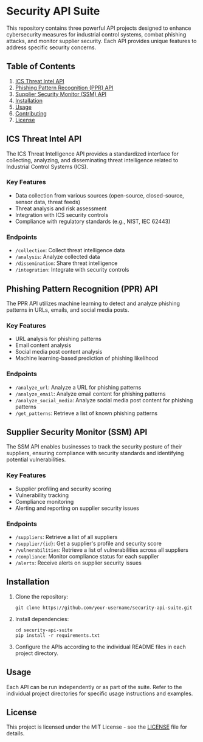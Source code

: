# Security API Suite

This repository contains three powerful API projects designed to enhance cybersecurity measures for industrial control systems, combat phishing attacks, and monitor supplier security. Each API provides unique features to address specific security concerns.

## Table of Contents

1. [ICS Threat Intel API](#ics-threat-intel-api)
2. [Phishing Pattern Recognition (PPR) API](#phishing-pattern-recognition-ppr-api)
3. [Supplier Security Monitor (SSM) API](#supplier-security-monitor-ssm-api)
4. [Installation](#installation)
5. [Usage](#usage)
6. [Contributing](#contributing)
7. [License](#license)

## ICS Threat Intel API

The ICS Threat Intelligence API provides a standardized interface for collecting, analyzing, and disseminating threat intelligence related to Industrial Control Systems (ICS).

### Key Features

- Data collection from various sources (open-source, closed-source, sensor data, threat feeds)
- Threat analysis and risk assessment
- Integration with ICS security controls
- Compliance with regulatory standards (e.g., NIST, IEC 62443)

### Endpoints

- `/collection`: Collect threat intelligence data
- `/analysis`: Analyze collected data
- `/dissemination`: Share threat intelligence
- `/integration`: Integrate with security controls

## Phishing Pattern Recognition (PPR) API

The PPR API utilizes machine learning to detect and analyze phishing patterns in URLs, emails, and social media posts.

### Key Features

- URL analysis for phishing patterns
- Email content analysis
- Social media post content analysis
- Machine learning-based prediction of phishing likelihood

### Endpoints

- `/analyze_url`: Analyze a URL for phishing patterns
- `/analyze_email`: Analyze email content for phishing patterns
- `/analyze_social_media`: Analyze social media post content for phishing patterns
- `/get_patterns`: Retrieve a list of known phishing patterns

## Supplier Security Monitor (SSM) API

The SSM API enables businesses to track the security posture of their suppliers, ensuring compliance with security standards and identifying potential vulnerabilities.

### Key Features

- Supplier profiling and security scoring
- Vulnerability tracking
- Compliance monitoring
- Alerting and reporting on supplier security issues

### Endpoints

- `/suppliers`: Retrieve a list of all suppliers
- `/supplier/{id}`: Get a supplier's profile and security score
- `/vulnerabilities`: Retrieve a list of vulnerabilities across all suppliers
- `/compliance`: Monitor compliance status for each supplier
- `/alerts`: Receive alerts on supplier security issues

## Installation

1. Clone the repository:
   ```
   git clone https://github.com/your-username/security-api-suite.git
   ```

2. Install dependencies:
   ```
   cd security-api-suite
   pip install -r requirements.txt
   ```

3. Configure the APIs according to the individual README files in each project directory.

## Usage

Each API can be run independently or as part of the suite. Refer to the individual project directories for specific usage instructions and examples.


## License

This project is licensed under the MIT License - see the [LICENSE](LICENSE) file for details.
